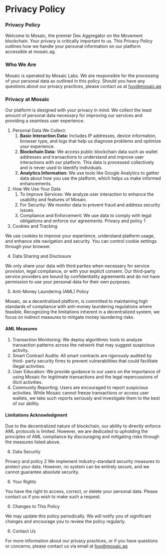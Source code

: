 # Privacy Policy

### Privacy Policy&#x20;

Welcome to Mosaic, the premier Dex Aggregator on the Movement blockchain. Your privacy is critically important to us. This Privacy Policy outlines how we handle your personal information on our platform accessible at mosaic.ag.&#x20;

### Who We Are&#x20;

Mosaic is operated by Mosaic Labs. We are responsible for the processing of your personal data as outlined in this policy. Should you have any questions about our privacy practices, please contact us at huy@mosaic.ag

### Privacy at Mosaic&#x20;

Our platform is designed with your privacy in mind. We collect the least amount of personal data necessary for improving our services and providing a seamless user experience.

1. Personal Data We Collect:
   1. **Basic Interaction Data:** Includes IP addresses, device information, browser type, and logs that help us diagnose problems and optimize your experience.&#x20;
   2. **Blockchain Data:** We access public blockchain data such as wallet addresses and transactions to understand and improve user interactions with our platform. This data is processed collectively and is never used to identify individuals.&#x20;
   3. **Analytics Information:** We use tools like Google Analytics to gather data about how you use the platform, which helps us make informed enhancements.
2. How We Use Your Data
   1. To Improve Services: We analyze user interaction to enhance the usability and features of Mosaic.
   2. For Security: We monitor data to prevent fraud and address security issues.&#x20;
   3. Compliance and Enforcement: We use data to comply with legal obligations and enforce our agreements. Privacy and policy 1
3. Cookies and Tracking&#x20;

We use cookies to improve your experience, understand platform usage, and enhance site navigation and security. You can control cookie settings through your browser.

4. Data Sharing and Disclosure&#x20;

We only share your data with third parties when necessary for service provision, legal compliance, or with your explicit consent. Our third-party service providers are bound by confidentiality agreements and do not have permission to use your personal data for their own purposes.

5. Anti-Money Laundering (AML) Policy&#x20;

Mosaic, as a decentralized platform, is committed to maintaining high standards of compliance with anti-money laundering regulations where feasible. Recognizing the limitations inherent in a decentralized system, we focus on indirect measures to mitigate money laundering risks.&#x20;

#### AML Measures

1. Transaction Monitoring: We deploy algorithmic tools to analyze transaction patterns across the network that may suggest suspicious activity.
2. Smart Contract Audits: All smart contracts are rigorously audited by third- party security firms to prevent vulnerabilities that could facilitate illegal activities.
3. User Education: We provide guidance to our users on the importance of using Mosaic for legitimate transactions and the legal repercussions of illicit activities.
4. Community Reporting: Users are encouraged to report suspicious activities. While Mosaic  cannot freeze transactions or access user wallets, we take such reports seriously and investigate them to the best of our ability.&#x20;

#### Limitations Acknowledgment&#x20;

Due to the decentralized nature of blockchain, our ability to directly enforce AML protocols is limited. However, we are dedicated to upholding the principles of AML compliance by discouraging and mitigating risks through the measures listed above.

6. Data Security&#x20;

Privacy and policy 2 We implement industry-standard security measures to protect your data. However, no system can be entirely secure, and we cannot guarantee absolute security.

6. Your Rights&#x20;

You have the right to access, correct, or delete your personal data. Please contact us if you wish to make such a request.

6. Changes to This Policy&#x20;

We may update this policy periodically. We will notify you of significant changes and encourage you to review the policy regularly.

6. Contact Us&#x20;

For more information about our privacy practices, or if you have questions or concerns, please contact us via email at huy@mosaic.ag
